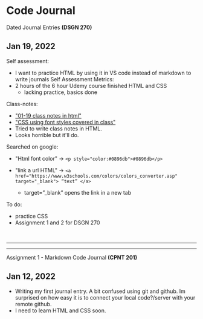 # Code Journal
Dated Journal Entries <strong> (DSGN 270) </strong>
## Jan 19, 2022
Self assessment:
 - I want to practice HTML by using it in VS code instead of markdown to write journals
Self Assessment Metrics:
 - 2 hours of the 6 hour Udemy course finished HTML and CSS 
   - lacking practice, basics done

Class-notes:
 - <a href="https://github.com/TSEidolon/in-class/blob/main/01-19/in_class_notes.html" target="_blank">"01-19 class notes in html"  </a>
  - <a href="https://github.com/TSEidolon/in-class/blob/main/01-19/css/styles-01-19.css" target="_blank">"CSS using font styles covered in class"  </a>
   - Tried to write class notes in HTML. 
   - Looks horrible but it'll do. 

Searched on google:
 - "Html font color" → `<p style="color:#0896db">#0896db</p>`

 - "link a url HTML" → `<a href="https://www.w3schools.com/colors/colors_converter.asp" target="_blank"> “text” </a> `
     - target=”_blank” opens the link in a new tab

To do:
 - practice CSS
 - Assignment 1 and 2 for DSGN 270

<br>
<hr>
<hr>
Assignment 1 - Markdown Code Journal <strong>(CPNT 201)</strong>

## Jan 12, 2022
- Writing my first journal entry. A bit confused using git and github. Im surprised on how easy it is to connect your local code?/server with your remote github.
- I need to learn HTML and CSS soon.